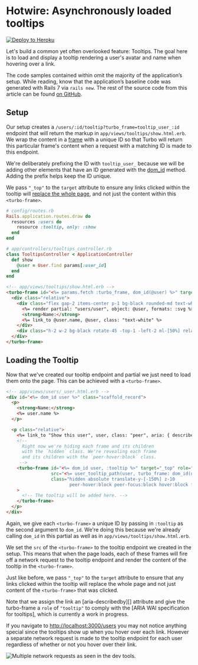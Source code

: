 # Hotwire: Asynchronously loaded tooltips

[![Deploy to Heroku](https://www.herokucdn.com/deploy/button.png)][heroku-deploy-app]

[heroku-deploy-app]: https://heroku.com/deploy?template=https://github.com/thoughtbot/hotwire-example-template/tree/hotwire-example-tooltip-fetch

Let's build a common yet often overlooked feature: Tooltips. The goal here is to load and display a tooltip rendering a user's avatar and name when hovering over a link.

The code samples contained within omit the majority of the application’s setup. While reading, know that the application’s baseline code was generated with Rails 7 via `rails new`. The rest of the source code from this article can be found [on GitHub][].

[on GitHub]: https://github.com/thoughtbot/hotwire-example-template/tree/hotwire-example-tooltip-fetch

## Setup

Our setup creates a `/users/:id/tooltip?turbo_frame=tooltip_user_:id` endpoint that will return the markup in `app/views/tooltips/show.html.erb`. We wrap the content in a [frame][] with a unique ID so that Turbo will return this particular frame's content when a request with a matching ID is made to this endpoint.

We're deliberately prefixing the ID with `tooltip_user_` because we will be adding other elements that have an ID generated with the [dom_id][] method. Adding the prefix helps keep the ID unique.

We pass `"_top"` to the `target` attribute to ensure any links clicked within the tooltip will [replace the whole page][], and not just the content within this `<turbo-frame>`.

```ruby
# config/routes.rb
Rails.application.routes.draw do
  resources :users do
    resource :tooltip, only: :show
  end
end
```

```ruby
# app/controllers/tooltips_controller.rb
class TooltipsController < ApplicationController
  def show
    @user = User.find params[:user_id]
  end
end
```

```html
<!-- app/views/tooltips/show.html.erb -->
<turbo-frame id="<%= params.fetch :turbo_frame, dom_id(@user) %>" target="_top">
  <div class="relative">
    <div class="flex gap-2 items-center p-1 bg-black rounded-md text-white">
      <%= render partial: "users/user", object: @user, formats: :svg %>
      <strong>Name:</strong>
      <%= link_to @user.name, @user, class: "text-white" %>
    </div>
    <div class="h-2 w-2 bg-black rotate-45 -top-1 -left-2 ml-[50%] relative"></div>
  </div>
</turbo-frame>
```

[frame]: https://turbo.hotwired.dev/reference/frames
[dom_id]: https://api.rubyonrails.org/classes/ActionView/RecordIdentifier.html#method-i-dom_id
[replace the whole page]: https://turbo.hotwired.dev/reference/frames#frame-targeting-the-whole-page-by-default

## Loading the Tooltip

Now that we've created our tooltip endpoint and partial we just need to load them onto the page. This can be achieved with a `<turbo-frame>`.

```html
<!-- app/views/users/_user.html.erb -->
<div id="<%= dom_id user %>" class="scaffold_record">
  <p>
    <strong>Name:</strong>
    <%= user.name %>
  </p>

  <p class="relative">
    <%= link_to "Show this user", user, class: "peer", aria: { describedby: dom_id(user, :tooltip) } %>
    <!--
      Right now we're hiding each frame and its children
      with the `hidden` class. We're revealing each frame
      and its children with the `peer-hover:block` class.
     -->
    <turbo-frame id="<%= dom_id user, :tooltip %>" target="_top" role="tooltip"
                 src="<%= user_tooltip_path(user, turbo_frame: dom_id(user, :tooltip)) %>"
                 class="hidden absolute translate-y-[-150%] z-10
                        peer-hover:block peer-focus:block hover:block focus-within:block"
    >
      <!-- The tooltip will be added here. -->
    </turbo-frame>
  </p>
</div>
```

Again, we give each `<turbo-frame>` a unique ID by passing in `:tooltip` as the second argument to `dom_id`. We're doing this because we're already calling `dom_id` in this partial as well as in `app/views/tooltips/show.html.erb`.

We set the `src` of the `<turbo-frame>` to the tooltip endpoint we created in the setup. This means that when the page loads, each of these frames will fire off a network request to the tooltip endpoint and render the content of the tooltip in the `<turbo-frame>`.

Just like before, we pass `"_top"` to the `target` attribute to ensure that any links clicked within the tooltip will replace the whole page and not just content of the `<turbo-frame>` that was clicked.

Note that we assign the link an [aria-describedby][] attribute and give the turbo-frame a `role` of `"tooltip"` to comply with the [ARIA WAI specification for tooltips], which is currently a work in progress.

If you navigate to <http://localhost:3000/users> you may not notice anything special since the tooltips show up when you hover over each link. However a separate network request is made to the tooltip endpoint for each user regardless of whether or not you hover over their link.

![Multiple network requests as seen in the dev tools.](https://images.thoughtbot.com/blog-vellum-image-uploads/SS91GhEdQhm83wPXQ7fl_hw-1.png)
